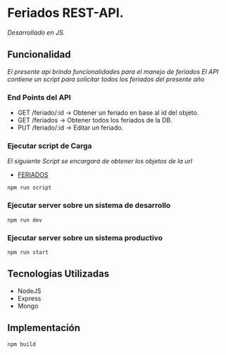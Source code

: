 # Feriados REST-API.

_Desarrollado en JS._

## Funcionalidad

_El presente api brinda funcionalidades para el manejo de feriados_
_El API contiene un script para solicitar todos los feriados del presente año_

### End Points del API

 * GET  /feriado/:id  -> Obtener un feriado en base al id del objeto.
 * GET  /feriados     -> Obtener todos los feriados de la DB.
 * PUT  /feriado/:id  -> Editar un feriado.

### Ejecutar script de Carga

_El siguiente Script se encargará de obtener los objetos de la url_

* [FERIADOS](http://nolaborables.com.ar/api/v2/feriados/[año]?incluir=opcional)

```
npm run script
```

### Ejecutar server sobre un sistema de desarrollo

```
npm run dev
```

### Ejecutar server sobre un sistema productivo

```
npm run start
```

## Tecnologias Utilizadas

 * NodeJS
 * Express
 * Mongo

## Implementación

```
npm build
```

